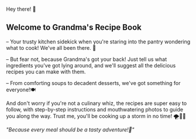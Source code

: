 Hey there! 👋 
## Welcome to Grandma's Recipe Book 
  –  Your trusty kitchen sidekick when you're staring into the pantry wondering what to cook! We've all been there. 🤔 
  
  –  But fear not, because Grandma's got your back! Just tell us what ingredients you've got lying around, and we'll suggest all the delicious recipes you can make with them. 
  
  –  From comforting soups to decadent desserts, we've got something for everyone!🍽

And don't worry if you're not a culinary whiz, the recipes are super easy to follow, with step-by-step instructions and mouthwatering photos to guide you along the way. Trust me, you'll be cooking up a storm in no time! 🌪️👩‍🍳

 _"Because every meal should be a tasty adventure!🍰"_

